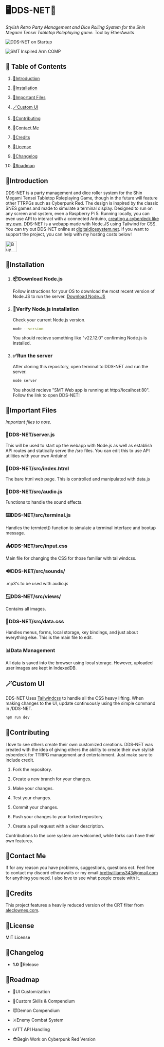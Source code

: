 # **🖥️DDS-NET🎲**

*Stylish Retro Party Management and Dice Rolling System for the Shin Megami Tensei Tabletop Roleplaying game.* Tool by EtherAwaits

![DDS-NET on Startup](https://i.imgur.com/rFb5jpr.png)

![SMT Inspired Arm COMP](https://i.imgur.com/C2dDiIw.jpeg)

## **📑 Table of Contents**

1. [📕Introduction](#introduction)

2. [💾Installation](#installation)

3. [🔧Important Files](#important-files)

4. [🪄Custom UI](#custom-ui)

5. [💚Contributing](#contributing)

6. [💌Contact Me](#contact-me)

7. [📄Credits](#credits)

8. [📜License](#license)

9. [📝Changelog](#changelog)

10. [🚗Roadmap](#roadmap)

## **📕Introduction**

DDS-NET is a party management and dice roller system for the Shin Megami Tensei Tabletop Roleplaying Game, though in the future will feature other TTRPGs such as Cyberpunk Red. The design is inspired by the classic SNES games and made to simulate a terminal display. Designed to run on any screen and system, even a Raspberry Pi 5. Running locally, you can even use API to interact with a connected Arduino, [creating a cyberdeck like my own](https://www.reddit.com/r/Megaten/comments/1hr6dyp/smt_ttrpg_arm_comp_making_your_own/). DDS-NET is a webapp made with Node.JS using Tailwind for CSS. You can try out DDS-NET online at [digitaldicesystem.net](https://digitaldicesystem.net). If you want to support the project, you can help with my hosting costs below!

<a href='https://ko-fi.com/K3K319F19W' target='_blank'><img height='36' style='border:0px;height:36px;' src='https://storage.ko-fi.com/cdn/kofi6.png?v=6' border='0' alt='Buy Me a Coffee at ko-fi.com' /></a>

## **💾Installation**

1. ### 📦Download Node.js

    Follow instructions for your OS to download the most recent version of Node.JS to run the server. [Download Node.JS](https://nodejs.org/en/download)

2. ### 🔎Verify Node.js installation

    Check your current Node.js version.

    ```bash
    node --version
    ```

    You should recieve something like "v22.12.0" confirming Node.js is installed.

3. ### ✅Run the server

    After cloning this repository, open terminal to DDS-NET and run the server.

    ```bash
    node server
    ```

    You should recieve "SMT Web app is running at http://localhost:80".
    Follow the link to open DDS-NET!

## **🔧Important Files**

*Important files to note.*

### 💽DDS-NET/server.js

This will be used to start up the webapp with Node.js as well as establish API routes and statically serve the /src files. You can edit this to use API utilities with your own Arduino!

### 🧾DDS-NET/src/index.html

The bare html web page. This is controlled and manipulated with data.js

### 🎵DDS-NET/src/audio.js

Functions to handle the sound effects.

### ⌨️DDS-NET/src/terminal.js

Handles the termtext() function to simulate a terminal interface and bootup message.

### 📥DDS-NET/src/input.css

Main file for changing the CSS for those familiar with tailwindcss.

### 🔊DDS-NET/src/sounds/

.mp3's to be used with audio.js

### 🪟DDS-NET/src/views/

Contains all images.

### 🧮DDS-NET/src/data.css

Handles menus, forms, local storage, key bindings, and just about everything else. This is the main file to edit.

### 📊Data Management

All data is saved into the browser using local storage. However, uploaded user images are kept in IndexedDB.

## **🪄Custom UI**

DDS-NET Uses [Tailwindcss](https://tailwindcss.com/docs/styling-with-utility-classes) to handle all the CSS heavy lifting. When making changes to the UI, update continuously using the simple command in /DDS-NET.

```bash
npm run dev
```

## 💚Contributing

I love to see others create their own customized creations. DDS-NET was created with the idea of giving others the ability to create their own stylish cyberdeck for TTRPG management and entertainment. Just make sure to include credit.

1. Fork the repository.

2. Create a new branch for your changes.

3. Make your changes.

4. Test your changes.

5. Commit your changes.

6. Push your changes to your forked repository.

7. Create a pull request with a clear description.

Contributions to the core system are welcomed, while forks can have their own features.

## 💌Contact Me

If for any reason you have problems, suggestions, questions ect. Feel free to contact my discord etherawaits or my email <brettwilliams343@gmail.com> for anything you need. I also love to see what people create with it.

## 📄Credits

This project features a heavily reduced version of the CRT filter from [aleclownes.com](https://aleclownes.com/2017/02/01/crt-display.html).

## 📜License

MIT License

## 📝Changelog

- **1.0** 🎉Release

## 🚗Roadmap

- 💅UI Customization

- 📖Custom Skills & Compendium

- 😈Demon Compendium

- ⚔️Enemy Combat System

- 📞VTT API Handling

- 😎Begin Work on Cyberpunk Red Version
